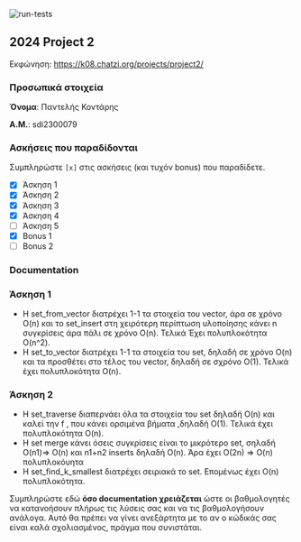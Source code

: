 ![run-tests](../../workflows/run-tests/badge.svg)

## 2024 Project 2

Εκφώνηση: https://k08.chatzi.org/projects/project2/


### Προσωπικά στοιχεία

__Όνομα__: Παντελής Κοντάρης

__Α.Μ.__: sdi2300079

### Ασκήσεις που παραδίδονται

Συμπληρώστε `[x]` στις ασκήσεις (και τυχόν bonus) που παραδίδετε.

- [x] Άσκηση 1
- [x] Άσκηση 2
- [x] Άσκηση 3
- [x] Άσκηση 4
- [ ] Άσκηση 5
- [x] Bonus 1
- [ ] Bonus 2

### Documentation

### Άσκηση 1

- Η set_from_vector διατρέχει 1-1 τα στοιχεία του vector, άρα σε χρόνο O(n) και το set_insert στη χειρότερη περίπτωση υλοποίησης κάνει n συγκρίσεις άρα πάλι σε χρόνο O(n). Τελικά Έχει πολυπλοκότητα O(n^2).
- H set_to_vector διατρέχει 1-1 τα στοιχεία του set, δηλαδή σε χρόνο O(n) και τα προσθέτει στο τέλος του vector, δηλαδή σε σχρόνο O(1). Τελικά έχει πολυπλοκότητα O(n).

### Άσκηση 2

- Η set_traverse διαπερνάει όλα τα στοιχεία του set δηλαδή O(n) και καλεί την f , που κάνει ορσιμένα βήματα ,δηλαδή O(1). Τελικά έχει πολυπλοκότητα O(n).
- Η set merge κάνει όσεις συγκρίσεις είναι το μικρότερο set, σηλαδή O(n1)=> O(n) και n1+n2 inserts δηλαδή O(n). Άρα έχει O(2n) => O(n) πολυπλοκόυητα
- Η set_find_k_smallest διατρέχει σειριακά το set. Επομένως έχει O(n) πολυπλοκότητα.

Συμπληρώστε εδώ __όσο documentation χρειάζεται__ ώστε οι βαθμολογητές να
κατανοήσουν πλήρως τις λύσεις σας και να τις βαθμολογήσουν ανάλογα. Αυτό θα
πρέπει να γίνει ανεξάρτητα με το αν ο κώδικάς σας είναι καλά σχολιασμένος,
πράγμα που συνιστάται.

